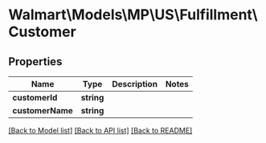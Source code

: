 # Walmart\Models\MP\US\Fulfillment\Customer

## Properties

Name | Type | Description | Notes
------------ | ------------- | ------------- | -------------
**customerId** | **string** |  |
**customerName** | **string** |  |


[[Back to Model list]](./) [[Back to API list]](../../../../../README.md#supported-apis) [[Back to README]](../../../../../README.md)
